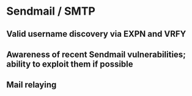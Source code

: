 # Sendmail / SMTP

## Valid username discovery via EXPN and VRFY

## Awareness of recent Sendmail vulnerabilities; ability to exploit them if possible

## Mail relaying
